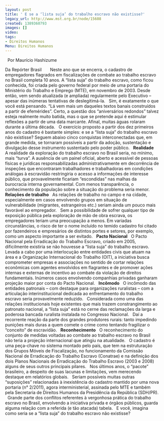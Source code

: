 ```yaml
---
layout: post
title: ' E se a ‘lista suja’ do trabalho escravo não existisse?'
legacy_url: http://www.mst.org.br/node/15608
created: 1389360793
images: []
video: 
tags:
- Direitos Humanos
Menu: Direitos Humanos
---
```



 
Por Maurício Hashizume 

Da Repórter Brasil 
 
  
Neste ano que se encerra, o cadastro de empregadores flagrados em fiscalizações de combate ao trabalho escravo no Brasil completa 10 anos. A “lista suja” do trabalho escravo, como ficou conhecida, foi criada pelo governo federal por meio de uma portaria do Ministério do Trabalho e Emprego (MTE), em novembro de 2003. Desde então, vem sendo atualizada (e ampliada) regularmente pelo Executivo – apesar das inúmeras tentativas de deslegitimá-la.
 
Sim, é exatamente o que você está pensando. “Lá vem mais um daqueles textos banais construídos a partir de efemérides”. Certo, a questão dos “aniversários redondos” talvez esteja realmente muito batida, mas o que se pretende aqui é estimular reflexões a partir de uma data marcante. Afinal, muitas águas rolaram durante a última década.
 
O exercício proposto a partir dos dez primeiros anos do cadastro é bastante simples: e se a “lista suja” do trabalho escravo não existisse? Seguem abaixo cinco conquistas interconectadas que, em grande medida, se tornaram possíveis a partir da adoção, sustentação e divulgação desse instrumento sustentado pelo poder público.
 
**Realidade**
 
A realidade da exploração do trabalho escravo no Brasil seria, no mínimo, mais “turva”. A ausência de um painel oficial, aberto e acessível de pessoas físicas e jurídicas responsabilizadas administrativamente em decorrência de inspeções que encontraram trabalhadores e trabalhadoras em condições análogas à escravidão restringiria o acesso a informações de interesse público, que provavelmente ficariam “escondidas” nas malhas da burocracia interna governamental. Com menos transparência, o conhecimento da população sobre a situação do problema seria menor.
 
**Relações de trabalho**
 
As relações de trabalho no campo e na cidade, especialmente em casos envolvendo grupos em situação de vulnerabilidade (migrantes, estrangeiros etc.) seriam ainda um pouco mais favorável ao empregador.
 
Sem a possibilidade de sofrer qualquer tipo de exposição pública pela exploração de mão de obra escrava, os empregadores teriam uma preocupação a menos. Em variadas circunstâncias, o risco de ter o nome incluído no temido cadastro foi citado por fazendeiros e empresários de distintos portes e setores, por exemplo, como um aspecto importante a ser evitado.
 
**Pacto Nacional**
 
O Pacto Nacional pela Erradicação do Trabalho Escravo, criado em 2005, dificilmente existiria se não houvesse a “lista suja” do trabalho escravo. Levada a cabo por uma interlocução entre entidades civis que atuam na área e a Organização Internacional do Trabalho (OIT), a iniciativa busca comprometer empresas e associações no sentido de cortar relações econômicas com agentes envolvidos em flagrantes e de promover ações internas e externas de incentivo ao combate da violação de direitos fundamentais. Inúmeros casos envolvendo companhias privadas ganharam projeção maior por conta do Pacto Nacional.
 
**Incômodo**
 
O incômodo das entidades patronais – com destaque para organizações ruralistas – com a articulação interinstitucional dedicada ao enfrentamento do trabalho escravo seria provavelmente reduzido.
 
Considerada como uma das relações institucionais hoje existentes que mais trazem constrangimento ao patronato nacional, a “lista suja” está no cerne das reclamações da larga e poderosa bancada ruralista instalada no Congresso Nacional.
 
Daí a recorrente reação da parte dos grandes produtores rurais: tanto impedindo punições mais duras a quem comete o crime como tentando fragilizar o “conceito” de escravidão.
 
**Reconhecimento**
 
O reconhecimento do conjunto de medidas voltadas ao combate ao trabalho escravo no Brasil não teria a projeção internacional que atingiu na atualidade.
 
O cadastro é uma peça-chave no sistema montado pelo país, que tem na estruturação dos Grupos Móveis de Fiscalização, no funcionamento da Comissão Nacional de Erradicação do Trabalho Escravo (Conatrae) e na definição dos dois Planos Nacionais de Erradicação do Trabalho Escravo (2003 e 2008) alguns de seus outros principais pilares.
 
Nos últimos anos, o “pacote” brasileiro, a despeito de suas lacunas e limitações, vem merecendo destaque em relatórios globais.
 
Seriam possíveis muitas outras “suposições” relacionadas à inexistência do cadastro mantido por uma nova portaria (n° 2/2011), agora interministerial, assinada pelo MTE e também pela Secretaria de Direitos Humanos da Presidência da República (SDH/PR).
 
Grande parte dos conflitos referentes à vergonhosa prática do trabalho escravo no Brasil, envolvendo a iniciativa privada e órgãos públicos, guarda alguma relação com a referida (e tão atacada) tabela.
 
E você, imagina como seria se a “lista suja” do trabalho escravo não existisse?
 
